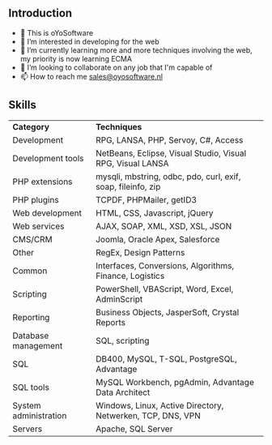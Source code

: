 <h2>Introduction</h2>
<ul>
  <li>👋 This is oYoSoftware</li>
  <li>👀 I’m interested in developing for the web</li>
  <li>🌱 I’m currently learning more and more techniques involving the web, my priority is now learning ECMA</li>
  <li>💞️ I’m looking to collaborate on any job that I'm capable of</li>
  <li>📫 How to reach me <a href="mailto:code@oyosoftware.nl">sales@oyosoftware.nl</a></li>
</ul>
<h2>Skills</h2>
<table>
  <tr><td><strong>Category</strong></td><td><strong>Techniques</strong></td></tr>
  <tr><td>Development</td><td>RPG, LANSA, PHP, Servoy, C#, Access</td></tr>
  <tr><td>Development tools</td><td>NetBeans, Eclipse, Visual Studio, Visual RPG, Visual LANSA</td></tr>
  <tr><td>PHP extensions</td><td>mysqli, mbstring, odbc, pdo, curl, exif, soap, fileinfo, zip</td></tr>
  <tr><td>PHP plugins</td><td>TCPDF, PHPMailer, getID3</td></tr>
  <tr><td>Web development</td><td>HTML, CSS, Javascript, jQuery</td></tr>
  <tr><td>Web services</td><td>AJAX, SOAP, XML, XSD, XSL, JSON</td></tr>
  <tr><td>CMS/CRM</td><td>Joomla, Oracle Apex, Salesforce</td></tr>
  <tr><td>Other</td><td>RegEx, Design Patterns</td></tr>
  <tr><td>Common</td><td>Interfaces, Conversions, Algorithms, Finance, Logistics</td></tr>
  <tr><td>Scripting</td><td>PowerShell, VBAScript, Word, Excel, AdminScript</td></tr>
  <tr><td>Reporting</td><td>Business Objects, JasperSoft, Crystal Reports</td></tr>
  <tr><td>Database management</td><td>SQL, scripting</td></tr>
  <tr><td>SQL</td><td>DB400, MySQL, T-SQL, PostgreSQL, Advantage</td></tr>
  <tr><td>SQL tools</td><td>MySQL Workbench, pgAdmin, Advantage Data Architect</td></tr>
  <tr><td>System administration</td><td>Windows, Linux, Active Directory, Netwerken, TCP, DNS, VPN</td></tr>
  <tr><td>Servers</td><td>Apache, SQL Server</td></tr>
</table>
